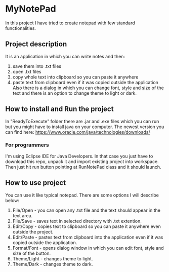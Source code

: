 # MyNotePad

In this project I have tried to create notepad with few standard functionalities.

## Project description

It is an application in which you can write notes and then:
1. save them into .txt files
2. open .txt files
3. copy whole text into clipboard so you can paste it anywhere
4. paste text from clipboard even if it was copied outside the application
Also there is a dialog in which you can change font, style and size of the text and there is an option to change theme to light or dark.

## How to install and Run the project

In "ReadyToExecute" folder there are .jar and .exe files which you can run but you might have to install java on your computer. The newest version you can find here: https://www.oracle.com/java/technologies/downloads/

### For programmers

I'm using Eclipse IDE for Java Developers. In that case you just have to download this repo, unpack it and import existing project into workspace. Then just hit run button pointing at RunNotePad class and it should launch.

## How to use project

You can use it like typical notepad. There are some options I will describe below:
1. File/Open - you can open any .txt file and the text should appear in the text area.
2. File/Save - saves text in selected directory with .txt extention.
3. Edit/Copy - copies text to clipboard so you can paste it anywhere even outside the project.
4. Edit/Paste - pastes text from clipboard into the application even if it was copied outside the application.
5. Format/Font - opens dialog window in which you can edit font, style and size of the button.
6. Theme/Light - changes theme to light.
7. Theme/Dark - changes theme to dark.